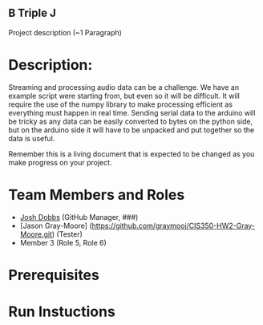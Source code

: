 ## B Triple J
Project description (~1 Paragraph)

# Description:
Streaming and processing audio data can be a challenge. We have an example script were starting from, but even so it will be difficult. It will require the use of the numpy library to make processing efficient as everything must happen in real time. 
Sending serial data to the arduino will be tricky as any data can be easily converted to bytes on the python side, but on the arduino side it will have to be unpacked and put together so the data is useful. 

Remember this is a living document that is expected to be changed as you make progress on your project.


# Team Members and Roles

* [Josh Dobbs](https://github.com/OvenBakedAppleJuice/CIS350-HW2-DOBBS) (GitHub Manager, ###)
* [Jason Gray-Moore] (https://github.com/graymooj/CIS350-HW2-Gray-Moore.git) (Tester)
* Member 3 (Role 5, Role 6)

# Prerequisites

# Run Instuctions
